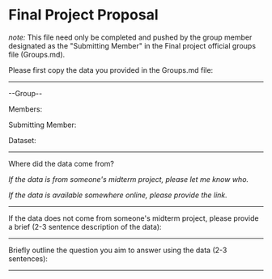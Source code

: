 # Final Project Proposal

_note:_ This file need only be completed and pushed by the group member designated as the "Submitting Member" in the Final project official groups file (Groups.md).

Please first copy the data you provided in the Groups.md file:

---
--Group--

Members:

Submitting Member:

Dataset:

---

Where did the data come from?

_If the data is from someone's midterm project, please let me know who._


_If the data is available somewhere online, please provide the link._

---
If the data does not come from someone's midterm project, please provide a brief (2-3 sentence description of the data):

---
Briefly outline the question you aim to answer using the data (2-3 sentences):

---
